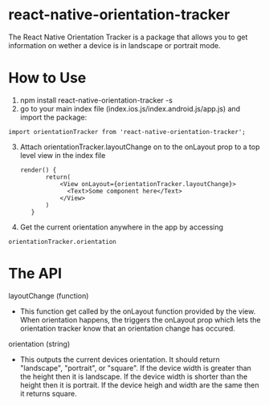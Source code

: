 # react-native-orientation-tracker
The React Native Orientation Tracker is a package that allows you to get information on wether a device is in landscape or portrait mode.

# How to Use

1. npm install react-native-orientation-tracker -s
2. go to your main index file (index.ios.js/index.android.js/app.js) and import the package:
```
import orientationTracker from 'react-native-orientation-tracker';
```
3. Attach orientationTracker.layoutChange on to the onLayout prop to a top level view in the index file
     ```
     render() {
            return(
                <View onLayout={orientationTracker.layoutChange}>
                  <Text>Some component here</Text>
                </View>
            )
        }
     ```
4. Get the current orientation anywhere in the app by accessing 
```
orientationTracker.orientation
```


# The API

layoutChange (function)
- This function get called by the onLayout function provided by the view. When orientation happens, the triggers the onLayout prop which lets the orientation tracker know that an orientation change has occured.

orientation (string)
- This outputs the current devices orientation. It should return "landscape", "portrait", or "square". If the device width is greater than the height then it is landscape. If the device width is shorter than the height then it is portrait. If the device heigh and width are the same then it returns square.

  
  
